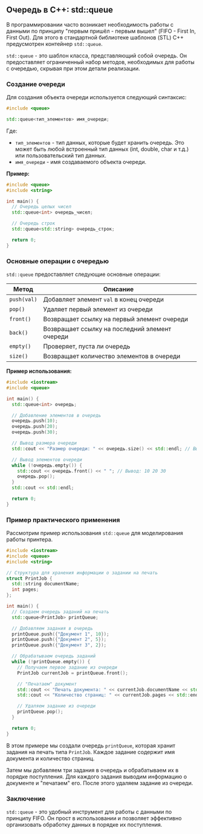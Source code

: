 ## Очередь в C++: std::queue

В программировании часто возникает необходимость работы с данными по принципу "первым пришёл - первым вышел" (FIFO - First In, First Out). Для этого в стандартной библиотеке шаблонов (STL) C++ предусмотрен контейнер `std::queue`. 

`std::queue` - это шаблон класса, представляющий собой очередь. Он предоставляет ограниченный набор методов, необходимых для работы с очередью, скрывая при этом детали реализации. 

### Создание очереди

Для создания объекта очереди используется следующий синтаксис:

```c++
#include <queue>

std::queue<тип_элементов> имя_очереди;
```

Где:

* `тип_элементов` - тип данных, которые будет хранить очередь. Это может быть любой встроенный тип данных (int, double, char и т.д.) или пользовательский тип данных.
* `имя_очереди` - имя создаваемого объекта очереди.

**Пример:**

```c++
#include <queue>
#include <string>

int main() {
  // Очередь целых чисел
  std::queue<int> очередь_чисел;

  // Очередь строк
  std::queue<std::string> очередь_строк;

  return 0;
}
```

### Основные операции с очередью

`std::queue` предоставляет следующие основные операции:

| Метод        | Описание                                        |
|--------------|-------------------------------------------------|
| `push(val)` | Добавляет элемент `val` в конец очереди     |
| `pop()`      | Удаляет первый элемент из очереди               |
| `front()`    | Возвращает ссылку на первый элемент очереди      |
| `back()`     | Возвращает ссылку на последний элемент очереди |
| `empty()`    | Проверяет, пуста ли очередь                    |
| `size()`     | Возвращает количество элементов в очереди      |

**Пример использования:**

```c++
#include <iostream>
#include <queue>

int main() {
  std::queue<int> очередь;

  // Добавление элементов в очередь
  очередь.push(10);
  очередь.push(20);
  очередь.push(30);

  // Вывод размера очереди
  std::cout << "Размер очереди: " << очередь.size() << std::endl; // Вывод: 3

  // Вывод элементов очереди
  while (!очередь.empty()) {
    std::cout << очередь.front() << " "; // Вывод: 10 20 30
    очередь.pop();
  }
  std::cout << std::endl;

  return 0;
}
```

### Пример практического применения

Рассмотрим пример использования `std::queue` для моделирования работы принтера.

```c++
#include <iostream>
#include <queue>
#include <string>

// Структура для хранения информации о задании на печать
struct PrintJob {
  std::string documentName;
  int pages;
};

int main() {
  // Создаем очередь заданий на печать
  std::queue<PrintJob> printQueue;

  // Добавляем задания в очередь
  printQueue.push({"Документ 1", 10});
  printQueue.push({"Документ 2", 5});
  printQueue.push({"Документ 3", 2});

  // Обрабатываем очередь заданий
  while (!printQueue.empty()) {
    // Получаем первое задание из очереди
    PrintJob currentJob = printQueue.front();

    // "Печатаем" документ
    std::cout << "Печать документа: " << currentJob.documentName << std::endl;
    std::cout << "Количество страниц: " << currentJob.pages << std::endl;

    // Удаляем задание из очереди
    printQueue.pop();
  }

  return 0;
}
```

В этом примере мы создали очередь `printQueue`, которая хранит задания на печать типа `PrintJob`. Каждое задание содержит имя документа и количество страниц. 

Затем мы добавляем три задания в очередь и обрабатываем их в порядке поступления. Для каждого задания выводим информацию о документе и "печатаем" его. После этого удаляем задание из очереди.

### Заключение

`std::queue` - это удобный инструмент для работы с данными по принципу FIFO. Он прост в использовании и позволяет эффективно организовать обработку данных в порядке их поступления.
